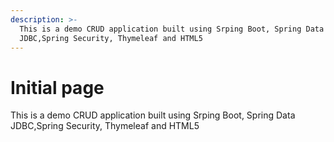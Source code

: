 ```yaml
---
description: >-
  This is a demo CRUD application built using Srping Boot, Spring Data
  JDBC,Spring Security, Thymeleaf and HTML5
---
```


# Initial page

This is a demo CRUD application built using Srping Boot, Spring Data JDBC,Spring Security, Thymeleaf and HTML5

